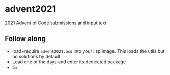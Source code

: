 # advent2021

2021 Advent of Code submissions and input text

## Follow along

- load+require `advent2021.asd` into your lisp image. This loads the utils but no solutions by default.
- Load one of the days and enter its dedicated package
- 👍
